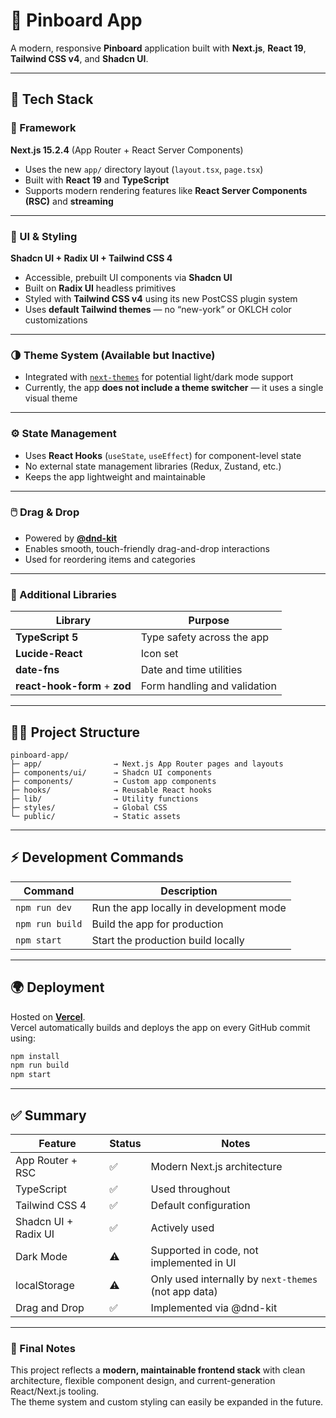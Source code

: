 # 📌 Pinboard App

A modern, responsive **Pinboard** application built with **Next.js**, **React 19**, **Tailwind CSS v4**, and **Shadcn UI**.  

---

## 🚀 Tech Stack

### 🧱 Framework
**Next.js 15.2.4** (App Router + React Server Components)

- Uses the new `app/` directory layout (`layout.tsx`, `page.tsx`)
- Built with **React 19** and **TypeScript**
- Supports modern rendering features like **React Server Components (RSC)** and **streaming**

---

### 🎨 UI & Styling
**Shadcn UI + Radix UI + Tailwind CSS 4**

- Accessible, prebuilt UI components via **Shadcn UI**
- Built on **Radix UI** headless primitives
- Styled with **Tailwind CSS v4** using its new PostCSS plugin system
- Uses **default Tailwind themes** — no “new-york” or OKLCH color customizations

---

### 🌗 Theme System (Available but Inactive)

- Integrated with [`next-themes`](https://github.com/pacocoursey/next-themes) for potential light/dark mode support  
- Currently, the app **does not include a theme switcher** — it uses a single visual theme  

---

### ⚙️ State Management

- Uses **React Hooks** (`useState`, `useEffect`) for component-level state
- No external state management libraries (Redux, Zustand, etc.)
- Keeps the app lightweight and maintainable

---

### 🖱️ Drag & Drop

- Powered by **[@dnd-kit](https://github.com/clauderic/dnd-kit)**
- Enables smooth, touch-friendly drag-and-drop interactions
- Used for reordering items and categories

---

### 🧰 Additional Libraries

| Library | Purpose |
|----------|----------|
| **TypeScript 5** | Type safety across the app |
| **Lucide-React** | Icon set |
| **date-fns** | Date and time utilities |
| **react-hook-form** + **zod** | Form handling and validation |

---

## 🧑‍💻 Project Structure

```
pinboard-app/
├─ app/                → Next.js App Router pages and layouts
├─ components/ui/      → Shadcn UI components
├─ components/         → Custom app components
├─ hooks/              → Reusable React hooks
├─ lib/                → Utility functions
├─ styles/             → Global CSS
└─ public/             → Static assets
```

---

## ⚡ Development Commands

| Command | Description |
|----------|-------------|
| `npm run dev` | Run the app locally in development mode |
| `npm run build` | Build the app for production |
| `npm start` | Start the production build locally |

---

## 🌍 Deployment

Hosted on **[Vercel](https://vercel.com)**.  
Vercel automatically builds and deploys the app on every GitHub commit using:
```bash
npm install
npm run build
npm start
```

---

## ✅ Summary

| Feature | Status | Notes |
|----------|--------|-------|
| App Router + RSC | ✅ | Modern Next.js architecture |
| TypeScript | ✅ | Used throughout |
| Tailwind CSS 4 | ✅ | Default configuration |
| Shadcn UI + Radix UI | ✅ | Actively used |
| Dark Mode | ⚠️ | Supported in code, not implemented in UI |
| localStorage | ⚠️ | Only used internally by `next-themes` (not app data) |
| Drag and Drop | ✅ | Implemented via @dnd-kit |

---

### 🏁 Final Notes

This project reflects a **modern, maintainable frontend stack** with clean architecture, flexible component design, and current-generation React/Next.js tooling.  
The theme system and custom styling can easily be expanded in the future.
